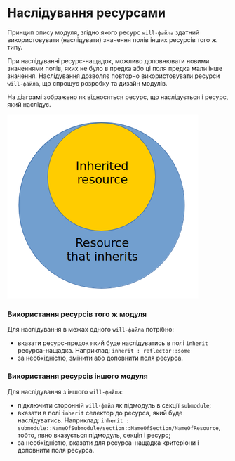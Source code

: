 # Наслідування ресурсами  

Принцип опису модуля, згідно якого ресурс <code>will-файла</code> здатний використовувати (наслідувати) значення полів інших ресурсів того ж типу.

При наслідуванні ресурс-нащадок, можливо доповнювати новими значеннями полів, яких не було в предка або ці поля предка мали інше значення. Наслідування дозволяє повторно використовувати ресурси `will-файла`, що спрощує розробку та дизайн модулів.

На діаграмі зображено як відносяться ресурс, що наслідується і ресурс, який наслідує.

![resources.inheritability.png](./Images/resources.inheritability.png)

### Використання ресурсів того ж модуля

Для наслідування в межах одного `will-файла` потрібно:  
- вказати ресурс-предок який буде наслідуватись в полі `inherit` ресурса-нащадка. Наприклад: `inherit : reflector::some`
- за необхідністю, змінити або доповнити поля ресурса.  

### Використання ресурсів іншого модуля

Для наслідування з іншого `will-файла`:  
- підключити сторонній `will-файл` як підмодуль в секції `submodule`;  
- вказати в полі `inherit` селектор до ресурса, який буде наслідуватись. Наприклад: `inherit : submodule::NameOfSubmodule/section::NameOfSection/NameOfResource`, тобто, явно вказується підмодуль, секція і ресурс;  
- за необхідністю, вказати для ресурса-нащадка критеріони і доповнити поля ресурса.
